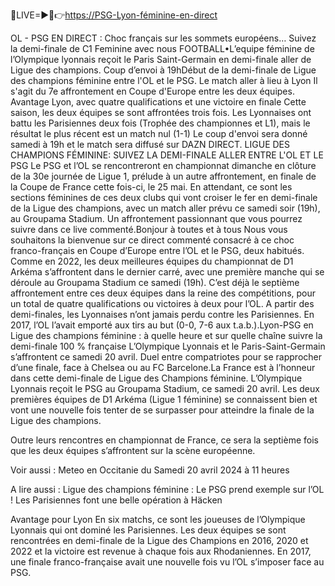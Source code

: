 🔴LIVE=►📲👉[https://PSG-Lyon-féminine-en-direct](https://worldsportshd.com/soccer/)



OL - PSG EN DIRECT : Choc français sur les sommets européens… Suivez la demi-finale de C1 Feminine avec nous
FOOTBALL•L’equipe féminine de l’Olympique lyonnais reçoit le Paris Saint-Germain en demi-finale aller de Ligue des champions. Coup d’envoi à 19hDébut de la demi-finale de Ligue des champions féminine entre l'OL et le PSG. Le match aller à lieu à Lyon
Il s'agit du 7e affrontement en Coupe d'Europe entre les deux équipes. Avantage Lyon, avec quatre qualifications et une victoire en finale
Cette saison, les deux équipes se sont affrontées trois fois. Les Lyonnaises ont battu les Parisiennes deux fois (Trophée des championnes et L1), mais le résultat le plus récent est un match nul (1-1)
Le coup d'envoi sera donné samedi à 19h et le match sera diffusé sur DAZN
DIRECT. LIGUE DES CHAMPIONS FÉMININE: SUIVEZ LA DEMI-FINALE ALLER ENTRE L'OL ET LE PSG
Le PSG et l’OL se rencontreront en championnat dimanche en clôture de la 30e journée de Ligue 1, prélude à un autre affrontement, en finale de la Coupe de France cette fois-ci, le 25 mai. En attendant, ce sont les sections féminines de ces deux clubs qui vont croiser le fer en demi-finale de la Ligue des champions, avec un match aller prévu ce samedi soir (19h), au Groupama Stadium. Un affrontement passionnant que vous pourrez suivre dans ce live commenté.Bonjour à toutes et à tous
Nous vous souhaitons la bienvenue sur ce direct commenté consacré à ce choc franco-français en Coupe d’Europe entre l’OL et le PSG, deux habitués. Comme en 2022, les deux meilleures équipes du championnat de D1 Arkéma s’affrontent dans le dernier carré, avec une première manche qui se déroule au Groupama Stadium ce samedi (19h). C’est déjà le septième affrontement entre ces deux équipes dans la reine des compétitions, pour un total de quatre qualifications ou victoires à deux pour l’OL. A partir des demi-finales, les Lyonnaises n’ont jamais perdu contre les Parisiennes. En 2017, l’OL l’avait emporté aux tirs au but (0-0, 7-6 aux t.a.b.).Lyon-PSG en Ligue des champions féminine : à quelle heure et sur quelle chaîne suivre la demi-finale 100 % française
L’Olympique Lyonnais et le Paris-Saint-Germain s’affrontent ce samedi 20 avril. Duel entre compatriotes pour se rapprocher d’une finale, face à Chelsea ou au FC Barcelone.La France est à l’honneur dans cette demi-finale de Ligue des Champions féminine. L’Olympique Lyonnais reçoit le PSG au Groupama Stadium, ce samedi 20 avril. Les deux premières équipes de D1 Arkéma (Ligue 1 féminine) se connaissent bien et vont une nouvelle fois tenter de se surpasser pour atteindre la finale de la Ligue des champions.

Outre leurs rencontres en championnat de France, ce sera la septième fois que les deux équipes s’affrontent sur la scène européenne.

Voir aussi :
Meteo en Occitanie du Samedi 20 avril 2024 à 11 heures

A lire aussi : Ligue des champions féminine : Le PSG prend exemple sur l’OL ! Les Parisiennes font une belle opération à Häcken

Avantage pour Lyon
En six matchs, ce sont les joueuses de l’Olympique Lyonnais qui ont dominé les Parisiennes. Les deux équipes se sont rencontrées en demi-finale de la Ligue des Champions en 2016, 2020 et 2022 et la victoire est revenue à chaque fois aux Rhodaniennes. En 2017, une finale franco-française avait une nouvelle fois vu l’OL s’imposer face au PSG.
